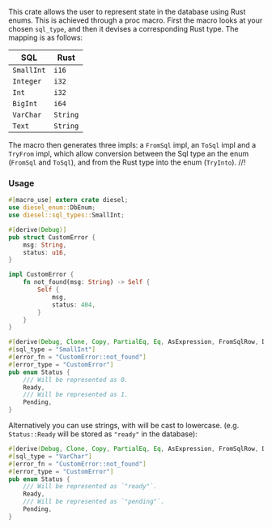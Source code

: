 This crate allows the user to represent state in the database using Rust enums. This is achieved
through a proc macro. First the macro looks at your chosen `sql_type`, and then it devises a
corresponding Rust type. The mapping is as follows:

| SQL | Rust |
|--|--|
| `SmallInt` | `i16` |
| `Integer` | `i32` |
| `Int` | `i32` |
| `BigInt` | `i64` |
| `VarChar` | `String` |
| `Text` | `String` |

 The macro then generates three impls: a `FromSql` impl, an `ToSql` impl and a
`TryFrom` impl, which allow conversion between the Sql type an the enum (`FromSql` and `ToSql`),
and from the Rust type into the enum (`TryInto`).
//!
### Usage
```rust
#[macro_use] extern crate diesel;
use diesel_enum::DbEnum;
use diesel::sql_types::SmallInt;

#[derive(Debug)]
pub struct CustomError {
    msg: String,
    status: u16,
}

impl CustomError {
    fn not_found(msg: String) -> Self {
        Self {
            msg,
            status: 404,
        }
    }
}

#[derive(Debug, Clone, Copy, PartialEq, Eq, AsExpression, FromSqlRow, DbEnum)]
#[sql_type = "SmallInt"]
#[error_fn = "CustomError::not_found"]
#[error_type = "CustomError"]
pub enum Status {
    /// Will be represented as 0.
    Ready,
    /// Will be represented as 1.
    Pending,
}
```
Alternatively you can use strings, with will be cast to lowercase. (e.g. `Status::Ready` will be
stored as `"ready"` in the database):
```rust
#[derive(Debug, Clone, Copy, PartialEq, Eq, AsExpression, FromSqlRow, DbEnum)]
#[sql_type = "VarChar"]
#[error_fn = "CustomError::not_found"]
#[error_type = "CustomError"]
pub enum Status {
    /// Will be represented as `"ready"`.
    Ready,
    /// Will be represented as `"pending"`.
    Pending,
}
```